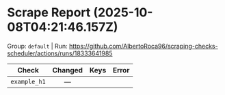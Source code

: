 # Scrape Report (2025-10-08T04:21:46.157Z)

Group: `default`  |  Run: https://github.com/AlbertoRoca96/scraping-checks-scheduler/actions/runs/18333641985

| Check | Changed | Keys | Error |
|---|:---:|:--|:--|
| `example_h1` | — |  |  |
